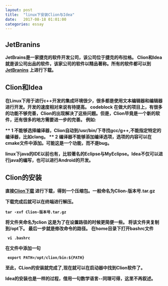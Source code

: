 ```yaml
---
layout: post
title:  "linux下安装Clion与Idea"
date:   2017-08-18 01:01:00
categories: essay
---
```


## JetBranins<b>
JetBrains是一家捷克的软件开发公司，该公司位于捷克的布拉格。
Clion和Idea就是该公司出品的软件，该家公司的软件以精品著称。所有的软件都可以到[JetBranins](https://www.jetbrains.com) 上进行下载。

## Clion和Idea
在Linux下用于进行c++开发的集成环境很少，很多都是使用文本编辑器和编辑器进行开发。开发的速度相对来说有待提高。
codeblock 在做大的项目上，有很多的功能不够完善，Clion的出现解决了这些问题。但是，Clion毕竟是一个新的软件，还有很多的地方需要进一步的完善。
例如:

 ** 1 不能够选择编译器，Clion自动到/usr/bin/下寻找gcc/g++,不能指定特定的编译器，比如clang。
** 2 编译器不能够添加编译选项，选项的内容可以在cmake文件中添加。可能这是一个功能，而不是bug。

linux下java的IDE以前也有，比较著名的Eclipse与MyEclipse。Idea不仅可以进行java的编写，也可以进行Android的开发。

## Clion的安装
直接[Clion下载](https://www.jetbrains.com/clion/) 进行下载，得到一个压缩包。一般命名为Clion-版本号.tar.gz

下载完成后就可以在终端进行解压。

``` 
tar -xvf Clion-版本号.tar.gz 
```
将文件夹命名为clion
这是为了在设置路径的时候更简便一些。
将该文件夹复制到/opt下。
最后一步就是修改命令的路径。
在home目录下打开bashrc文件
```
 vi .bashrc 
 ```
在文件中添加一句
```
 export PATH=/opt/clion/bin:${PATH} 
```

至此，CLion的安装就完成了,现在就可以在启动器中找到Clion软件了。

Idea的安装也是一样的过程，借用一句数学语言--同理可得，这里不再叙述。

